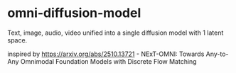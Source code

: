 # omni-diffusion-model
Text, image, audio, video unified into a single diffusion model with 1 latent space.

inspired by https://arxiv.org/abs/2510.13721 - NExT-OMNI: Towards Any-to-Any Omnimodal Foundation Models with Discrete Flow Matching
